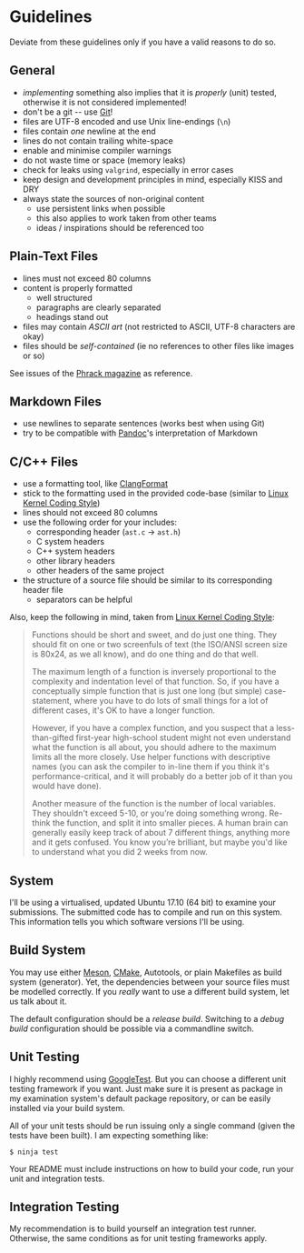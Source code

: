 # Guidelines

Deviate from these guidelines only if you have a valid reasons to do so.

## General

- *implementing* something also implies that it is *properly* (unit) tested, otherwise it is not considered implemented!
- don't be a git -- use [Git](https://git-scm.com/)!
- files are UTF-8 encoded and use Unix line-endings (`\n`)
- files contain *one* newline at the end
- lines do not contain trailing white-space
- enable and minimise compiler warnings
- do not waste time or space (memory leaks)
- check for leaks using `valgrind`, especially in error cases
- keep design and development principles in mind, especially KISS and DRY
- always state the sources of non-original content
    - use persistent links when possible
    - this also applies to work taken from other teams
    - ideas / inspirations should be referenced too

## Plain-Text Files

- lines must not exceed 80 columns
- content is properly formatted
    - well structured
    - paragraphs are clearly separated
    - headings stand out
- files may contain *ASCII art* (not restricted to ASCII, UTF-8 characters are okay)
- files should be *self-contained* (ie no references to other files like images or so)

See issues of the [Phrack magazine](http://www.phrack.org/) as reference.

## Markdown Files

- use newlines to separate sentences (works best when using Git)
- try to be compatible with [Pandoc](https://pandoc.org/)'s interpretation of Markdown

## C/C++ Files

- use a formatting tool, like [ClangFormat](https://clang.llvm.org/docs/ClangFormat.html)
- stick to the formatting used in the provided code-base (similar to [Linux Kernel Coding Style])
- lines should not exceed 80 columns
- use the following order for your includes:
  - corresponding header (`ast.c` -> `ast.h`)
  - C system headers
  - C++ system headers
  - other library headers
  - other headers of the same project
- the structure of a source file should be similar to its corresponding header file
    - separators can be helpful

Also, keep the following in mind, taken from [Linux Kernel Coding Style]:

> Functions should be short and sweet, and do just one thing.
> They should fit on one or two screenfuls of text (the ISO/ANSI screen size is 80x24, as we all know), and do one thing and do that well.
>
> The maximum length of a function is inversely proportional to the complexity and indentation level of that function.
> So, if you have a conceptually simple function that is just one long (but simple) case-statement, where you have to do lots of small things for a lot of different cases, it's OK to have a longer function.
>
> However, if you have a complex function, and you suspect that a less-than-gifted first-year high-school student might not even understand what the function is all about, you should adhere to the maximum limits all the more closely.
> Use helper functions with descriptive names (you can ask the compiler to in-line them if you think it's performance-critical, and it will probably do a better job of it than you would have done).
>
> Another measure of the function is the number of local variables.
> They shouldn't exceed 5-10, or you’re doing something wrong.
> Re-think the function, and split it into smaller pieces.
> A human brain can generally easily keep track of about 7 different things, anything more and it gets confused.
> You know you’re brilliant, but maybe you'd like to understand what you did 2 weeks from now.

[Linux Kernel Coding Style]: https://www.kernel.org/doc/html/v4.10/process/coding-style.html

## System

I'll be using a virtualised, updated Ubuntu 17.10 (64 bit) to examine your submissions.
The submitted code has to compile and run on this system.
This information tells you which software versions I'll be using.

## Build System

You may use either [Meson], [CMake], Autotools, or plain Makefiles as build system (generator).
Yet, the dependencies between your source files must be modelled correctly.
If you *really* want to use a different build system, let us talk about it.

[Meson]: http://mesonbuild.com/
[CMake]: https://cmake.org/

The default configuration should be a *release build*.
Switching to a *debug build* configuration should be possible via a commandline switch.

## Unit Testing

I highly recommend using [GoogleTest](https://github.com/google/googletest).
But you can choose a different unit testing framework if you want.
Just make sure it is present as package in my examination system's default package repository, or can be easily installed via your build system.

All of your unit tests should be run issuing only a single command (given the tests have been built).
I am expecting something like:

    $ ninja test

Your README must include instructions on how to build your code, run your unit and integration tests.

## Integration Testing

My recommendation is to build yourself an integration test runner.
Otherwise, the same conditions as for unit testing frameworks apply.

